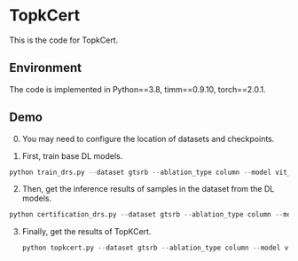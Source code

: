 # TopkCert

This is the code for TopkCert.

## Environment

The code is implemented in Python==3.8, timm==0.9.10, torch==2.0.1.

## Demo

0. You may need to configure the location of datasets and checkpoints.

1. First, train base DL models. 

  ```python
  python train_drs.py --dataset gtsrb --ablation_type column --model vit_base_patch16_224 --ablation_size 19
  ```

  

2. Then, get the inference results of samples in the dataset from the DL models.

  ```python
  python certification_drs.py --dataset gtsrb --ablation_type column --model vit_base_patch16_224 --ablation_size 19
  ```


3. Finally, get the results of TopKCert.

   ```python
   python topkcert.py --dataset gtsrb --ablation_type column --model vit_base_patch16_224 --ablation_size 19
   ```

   

